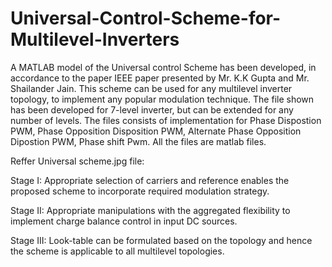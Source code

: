 # Universal-Control-Scheme-for-Multilevel-Inverters
A MATLAB model of the Universal control Scheme has been developed, in accordance to the paper IEEE paper presented by Mr. K.K Gupta and Mr. Shailander Jain. 
This scheme can be used for any multilevel inverter topology, to implement any popular modulation technique. The file shown has been developed for 7-level inverter, 
but can be extended for any number of levels.  The files consists of implementation for Phase Dispostion PWM, Phase Opposition Disposition PWM, 
Alternate Phase Opposition Dipostion PWM, Phase shift Pwm. All the files are matlab files.

 
Reffer Universal scheme.jpg file: 
 
 Stage I: Appropriate selection of carriers and reference
enables the proposed scheme to incorporate required
modulation strategy.

 Stage II: Appropriate manipulations with the aggregated
flexibility to implement charge balance
control in input DC sources. 

 Stage III: Look-table can be formulated based on the
topology and hence the scheme is applicable to all multilevel
topologies.
